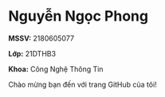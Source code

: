 <!DOCTYPE html>
<html lang="vi">
<head>
    
</head>
<body>
    <div class="container">
        <h1>Nguyễn Ngọc Phong</h1>
        <p><strong>MSSV:</strong> 2180605077</p>
        <p><strong>Lớp:</strong> 21DTHB3</p>
        <p><strong>Khoa:</strong> Công Nghệ Thông Tin</p>
        <p>Chào mừng bạn đến với trang GitHub của tôi!</p>
    </div>
</body>
</html>
